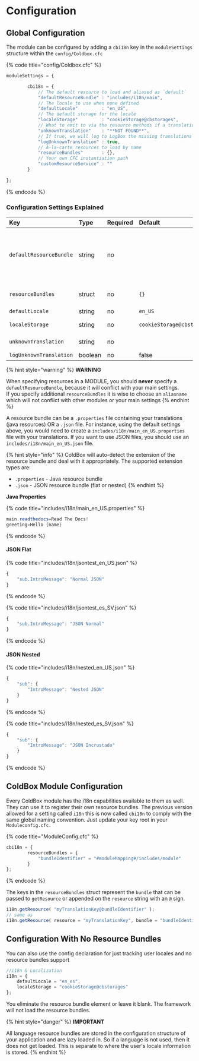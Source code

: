 # Configuration

## Global Configuration

The module can be configured by adding a `cbi18n` key in the `moduleSettings` structure within the `config/Coldbox.cfc`

{% code title="config/Coldbox.cfc" %}
```javascript
moduleSettings = {

		cbi18n = {
			// The default resource to load and aliased as `default`
			"defaultResourceBundle" : "includes/i18n/main",
			// The locale to use when none defined
			"defaultLocale"         : "en_US",
			// The default storage for the locale
			"localeStorage"         : "cookieStorage@cbstorages",
			// What to emit to via the resource methods if a translation is not found
			"unknownTranslation"    : "**NOT FOUND**",
			// If true, we will log to LogBox the missing translations
			"logUnknownTranslation" : true,
			// A-la-carte resources to load by name
			"resourceBundles"       : {},
			// Your own CFC instantiation path
			"customResourceService" : ""
		}
		
};
```
{% endcode %}

### Configuration Settings Explained

| Key | Type | Required | Default | Description |
| :--- | :--- | :--- | :--- | :--- |
| `defaultResourceBundle` | string | no |  | This is the path for a resource bundle that will be treated as the default resource bundle with an alias of `default` . The path must NOT include language or variants, just the name of path prefix`includes/i18n/main_en_US.properties` should be specified as `includes/i18n/main` |
| `resourceBundles` | struct | no | `{}` | key-value struct of resource alias name and bundle path **without** the lang\_COUNTRY.\(properties\|json\) part. |
| `defaultLocale` | string | no | `en_US` | default locale  |
| `localeStorage` | string | no | `cookieStorage@cbstorages` | cbstorages service where current locale is  stored |
| `unknownTranslation` | string | no |  | if no unknowTranslation is set getResource will fail on unknown resourceKeys |
| `logUnknownTranslation` | boolean | no | false | will log unknown translations to logbox |

{% hint style="warning" %}
**WARNING**

When specifying resources in a MODULE, you should **never** specify a `defaultResourceBundle`, because it will conflict with your main settings.   
If you specify additional `resourceBundles` it is wise to choose an `aliasname` which will not conflict with other modules or your main settings
{% endhint %}

A resource bundle can be a `.properties` file containing your translations \(java resources\) OR a `.json` file.  For instance, using the default settings above, you would need to create a `includes/i18n/main_en_US.properties` file with your translations. If you want to use JSON files, you should use an  `includes/i18n/main_en_US.json` file.

{% hint style="info" %}
ColdBox will auto-detect the extension of the resource bundle and deal with it appropriately.  The supported extension types are: 

* `.properties` - Java resource bundle
* `.json` - JSON resource bundle \(flat or nested\)
{% endhint %}

**Java Properties**

{% code title="includes/i18n/main\_en\_US.properties" %}
```java
main.readthedocs=Read The Docs!
greeting=Hello {name}
```
{% endcode %}

#### JSON Flat

{% code title="includes/i18n/jsontest\_en\_US.json" %}
```javascript
{
    "sub.IntroMessage": "Normal JSON"
}
```
{% endcode %}

{% code title="includes/i18n/jsontest\_es\_SV.json" %}
```javascript
{
    "sub.IntroMessage": "JSON Normal"
}
```
{% endcode %}

#### JSON Nested

{% code title="includes/i18n/nested\_en\_US.json" %}
```javascript
{
    "sub": {
        "IntroMessage": "Nested JSON"
    }
}
```
{% endcode %}

{% code title="includes/i18n/nested\_es\_SV.json" %}
```javascript
{
    "sub": {
        "IntroMessage": "JSON Incrustado"
    }
}
```
{% endcode %}

## ColdBox Module Configuration

Every ColdBox module has the i18n capabilities available to them as well.  They can use it to register their own resource bundles. The previous version allowed for a setting called `i18n` this is now called `cbi18n` to comply with the same global naming convention.  Just update your key root in your `Moduleconfig.cfc.`

{% code title="ModuleConfig.cfc" %}
```javascript
cbi18n = {
		resourceBundles = {
			"bundleIdentifier" = "#moduleMapping#/includes/module"
		}
};
```
{% endcode %}

The keys in the `resourceBundles` struct represent the `bundle` that can be passed to `getResource` or appended on the `resource` string with an `@` sign.

```javascript
i18n.getResource( "myTranslationKey@bundleIdentifier" );
// same as
i18n.getResource( resource = "myTranslationKey", bundle = "bundleIdentifier" );
```

## Configuration With No Resource Bundles

You can also use the config declaration for just tracking user locales and no resource bundles support

```javascript
//i18n & Localization
i18n = {
    defaultLocale = "en_es",
    localeStorage = "cookieStorage@cbstorages"
};
```

You eliminate the resource bundle element or leave it blank. The framework will not load the resource bundles.

{% hint style="danger" %}
**IMPORTANT**   
  
All language resource bundles are stored in the configuration structure of your application and are lazy loaded in. So if a language is not used, then it does not get loaded. This is separate to where the user's locale information is stored.
{% endhint %}

